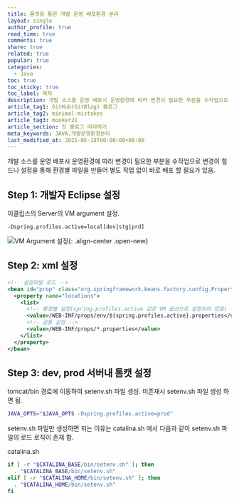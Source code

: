 ```yaml
---
title: 톰캣을 통한 개발 운영 배포환경 분리
layout: single
author_profile: true
read_time: true
comments: true
share: true
related: true
popular: true
categories:
  - Java
toc: true
toc_sticky: true
toc_label: 목차
description: 개발 소스를 운영 배포시 운영환경에 따라 변경이 필요한 부분을 수작업으로 변경이 힘드니 설정을 통해 환경별 파일을 만들어 별도 작업 없이 바로 배포 할 필요가 있음
article_tag1: GitHub(GitBlog) 블로그
article_tag2: minimal-mistakes
article_tag3: mooker21
article_section: 깃 블로그 따라하기
meta_keywords: JAVA,개발운영환경분리
last_modified_at: 2021-05-18T00:00:00+08:00
---
```


개발 소스를 운영 배포시 운영환경에 따라 변경이 필요한 부분을 수작업으로 변경이 힘드니 설정을 통해 환경별 파일을 만들어 별도 작업 없이 바로 배포 할 필요가 있음.

## Step 1: 개발자 Eclipse 설정

이클립스의 Server의 VM argument 설정.

```
-Dspring.profiles.active=local[dev|stg|prd]
```

![VM Argument 설정](https://user-images.githubusercontent.com/83876951/119008811-74909a00-b9cd-11eb-9a6b-3d9114ef5b2f.png){: .align-center .open-new}

## Step 2: xml 설정

```xml
<!-- 설정파일 로드 -->
<bean id="prop" class="org.springframework.beans.factory.config.PropertiesFactoryBean">
  <property name="locations">
    <list>
      <!-- 환경별 설정(spring.profiles.active 값은 VM 옵션으로 설정되어 있음) -->
      <value>/WEB-INF/props/env/${spring.profiles.active}.properties</value>
      <!-- 공통 설정 -->
      <value>/WEB-INF/props/*.properties</value>
    </list>
  </property>
</bean>
```

## Step 3: dev, prod 서버내 톰캣 설정

tomcat/bin 경로에 이동하여 setenv.sh 파일 생성. 미존재시 setenv.sh 파일 생성 하면 됨.

```bash
JAVA_OPTS="$JAVA_OPTS -Dspring.profiles.active=prod"
```

setenv.sh 파일만 생성하면 되는 이유는 catalina.sh 에서 다음과 같이 setenv.sh 파일의 로드 로직이 존재 함.

catalina.sh

```bash
if [ -r "$CATALINA_BASE/bin/setenv.sh" ]; then
  . "$CATALINA_BASE/bin/setenv.sh"
elif [ -r "$CATALINA_HOME/bin/setenv.sh" ]; then
  . "$CATALINA_HOME/bin/setenv.sh"
fi
```
